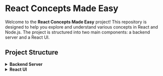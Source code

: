 # React Concepts Made Easy

Welcome to the **React Concepts Made Easy** project! This repository is designed to help you explore and understand various concepts in React and Node.js. The project is structured into two main components: a backend server and a React UI.

## Project Structure

<details>
<summary><strong>Backend Server</strong></summary>

The `backend-server` folder contains a Node.js application that serves as the backend for the project. It provides a WebSocket server for real-time updates and an HTTP API for fetching data.

#### Features

- **WebSocket Integration**: Receive real-time price updates and order notifications.
- **HTTP API**: Endpoints to retrieve data such as current prices and orders.
- **Dynamic Price Changes**: Prices change at configurable intervals, with GUIDs for tracking.
- **Order Management**: Create and manage orders associated with specific prices.

#### Getting Started

1. Navigate to the `backend-server` directory:
   ```bash
   cd backend-server
   ```
2. Install dependencies:
   ```bash
   npm install
   ```
3. Start the server:
   ```bash
   npm run start
   ```
4. The server will run on http://localhost:3000

#### HTTP Endpoints

- Hello World: Simple endpoint to verify the server is running.
  - Request:
    ```http
    GET http://localhost:3000/
    ```
  - Response:
    ```json
    {
      "message": "Hello, World!"
    }
    ```
- Get Random Data: Returns a random value with a timestamp.
  - Request:
    ```http
    GET http://localhost:3000/api/random
    ```
  - Response:
    ```json
    {
      "timestamp": "2024-01-01T12:00:00Z",
      "value": 0.123456
    }
    ```

##### To make a request from UI code:

- Get random data:
  ```javascript
  fetch("http://localhost:3000/api/random")
    .then((response) => response.json())
    .then((data) => console.log(data));
  ```

#### Web Socket Endpoints

To test the WebSocket connection:

1. Use a WebSocket client (like the browser console or a tool like Postman).

2. Connect to the WebSocket server:
   ```bash
   const socket = new WebSocket('ws://localhost:3000');
   ```
3. Listen for messages:
   ```bash
   socket.onmessage = function(event) {
        console.log('Message from server ', event.data);
    };
   ```
4. Send messages to the server:
   - To request the current price:
   ```bash
   socket.send(JSON.stringify({ type: 'GetPrice' }));
   ```
   - To accept a price (replace guid with the actual GUID):
   ```bash
   socket.send(JSON.stringify({ type: 'AcceptPrice', guid: 'your-guid-here' }));
   ```
   - To get the updated list of orders:
   ```bash
   socket.send(JSON.stringify({ type: 'GetOrders' }));
   ```

##### To make a request from UI code:

- Get random data:

  ```javascript
  const socket = new WebSocket("ws://localhost:3000");
  socket.onopen = () => {
    socket.send(JSON.stringify({ type: "GetPrice" }));
  };
  socket.onmessage = (event) => {
    console.log("Message from server", event.data);
  };
  ```

  </details>
  <details> 
  <summary><strong>React UI</strong></summary>

The react-ui folder contains the React frontend application that interacts with the backend server. It provides a user interface for displaying prices, accepting orders, and receiving real-time updates.

#### Features

Responsive Design: The UI adapts to different screen sizes.
Real-Time Updates: Receive updates for prices and orders as they occur.
User-Friendly Interface: Simple navigation and intuitive layout for ease of use.

Getting Started

Navigate to the react-ui directory:

```bash
cd react-ui
```

Install dependencies:

```bash
npm i
```

Start the React application:

```bash
npm start
```

The application will typically run on http://localhost:3000 if the backend is not running on that port. If the backend server is on port 3000, the React app will run on http://localhost:3001 automatically to avoid conflicts.

</details>
